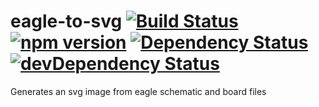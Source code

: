 # eagle-to-svg [![Build Status](https://travis-ci.org/dvdfreitag/eagle-to-svg.svg?branch=master)](https://travis-ci.org/dvdfreitag/eagle-to-svg) [![npm version](https://badge.fury.io/js/eagle-to-svg.svg)](https://badge.fury.io/js/eagle-to-svg) [![Dependency Status](https://david-dm.org/dvdfreitag/eagle-to-svg.svg)](https://david-dm.org/dvdfreitag/eagle-to-svg) [![devDependency Status](https://david-dm.org/dvdfreitag/eagle-to-svg/dev-status.svg)](https://david-dm.org/dvdfreitag/eagle-to-svg)

Generates an svg image from eagle schematic and board files
